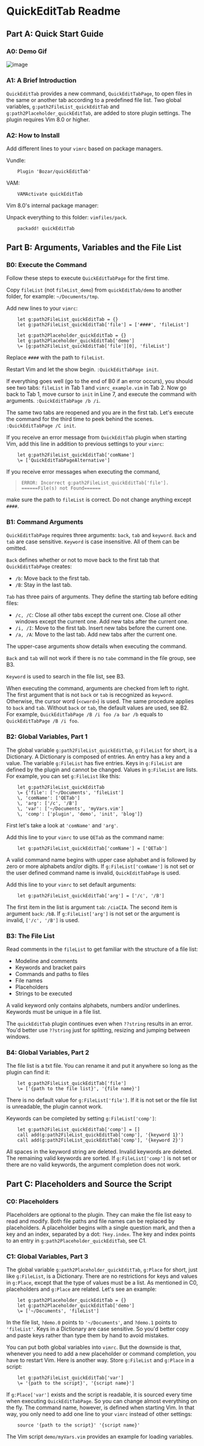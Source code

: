 # QuickEditTab Readme

## Part A: Quick Start Guide

### A0: Demo Gif

![image](https://github.com/Bozar/quickEditTab/blob/981deb8686104e946e74fd00b4d8ae3ba1ce62ba/demo/pluginDemo.gif)

### A1: A Brief Introduction

`QuickEditTab` provides a new command, `QuickEditTabPage`, to open files in the same or another tab according to a predefined file list.  Two global variables, `g:path2FileList_quickEditTab` and `g:path2Placeholder_quickEditTab`, are added to store plugin settings.  The plugin requires Vim 8.0 or higher.

### A2: How to Install

Add different lines to your `vimrc` based on package managers.

Vundle:

```vim
    Plugin 'Bozar/quickEditTab'
```

VAM:

```vim
    VAMActivate quickEditTab
```

Vim 8.0's internal package manager:

Unpack everything to this folder: `vimfiles/pack`.

```vim
    packadd! quickEditTab
```

## Part B: Arguments, Variables and the File List

### B0: Execute the Command

Follow these steps to execute `QuickEditTabPage` for the first time.

Copy `fileList` (not `fileList_demo`) from `quickEditTab/demo` to another folder, for example: `~/Documents/tmp`.

Add new lines to your `vimrc`:

```vim
    let g:path2FileList_quickEditTab = {}
    let g:path2FileList_quickEditTab['file'] = ['####', 'fileList']

    let g:path2Placeholder_quickEditTab = {}
    let g:path2Placeholder_quickEditTab['demo']
    \= [g:path2FileList_quickEditTab['file'][0], 'fileList']
```

Replace `####` with the path to `fileList`.

Restart Vim and let the show begin.  `:QuickEditTabPage init`.

If everything goes well (go to the end of B0 if an error occurs), you should see two tabs: `fileList` in Tab 1 and `vimrc_example.vim` in Tab 2.  Now go back to Tab 1, move cursor to `init` in Line 7, and execute the command with arguments.  `:QuickEditTabPage /b /i`.

The same two tabs are reopened and you are in the first tab.  Let's execute the command for the third time to peek behind the scenes.  `:QuickEditTabPage /C init`.

If you receive an error message from `QuickEditTab` plugin when starting Vim, add this line in addition to previous settings to your `vimrc`:

```vim
    let g:path2FileList_quickEditTab['comName']
    \= ['QuickEditTabPageAlternative']
```

If you receive error messages when executing the command,

>   `ERROR: Incorrect g:path2FileList_quickEditTab['file'].`
>   `======File(s) not Found======`

make sure the path to `fileList` is correct.  Do not change anything except `####`.

### B1: Command Arguments

`QuickEditTabPage` requires three arguments: `back`, `tab` and `keyword`.  `Back` and `tab` are case sensitive.  `Keyword` is case insensitive.  All of them can be omitted.

`Back` defines whether or not to move back to the first tab that `QuickEditTabPage` creates:

*   `/b`: Move back to the first tab.
*   `/B`: Stay in the last tab.

`Tab` has three pairs of arguments.  They define the starting tab before editing files:

*   `/c, /C`: Close all other tabs except the current one.  Close all other windows except the current one.  Add new tabs after the current one.
*   `/i, /I`: Move to the first tab.  Insert new tabs before the current one.
*   `/a, /A`: Move to the last tab.  Add new tabs after the current one.

The upper-case arguments show details when executing the command.

`Back` and `tab` will not work if there is no `tabe` command in the file group, see B3.

`Keyword` is used to search in the file list, see B3.

When executing the command, arguments are checked from left to right.  The first argument that is not `back` or `tab` is recognized as `keyword`.  Otherwise, the cursor word (`<cword>`) is used.  The same procedure applies to `back` and `tab`.  Without `back` or `tab`, the default values are used, see B2.  For example, `QuickEditTabPage /B /i foo /a bar /b` equals to `QuickEditTabPage
/B /i foo`.

### B2: Global Variables, Part 1

The global variable `g:path2FileList_quickEditTab`, `g:FileList` for short, is a Dictionary.  A Dictionary is composed of entries.  An entry has a key and a value.  The variable `g:FileList` has five entries.  Keys in `g:FileList` are defined by the plugin and cannot be changed.  Values in `g:FileList` are lists.  For example, you can set `g:FileList` like this:

```vim
    let g:path2FileList_quickEditTab
    \= {'file': ['~/Documents', 'fileList']
    \, 'comName': ['QETab']
    \, 'arg': ['/c', '/B']
    \, 'var': ['~/Documents', 'myVars.vim']
    \, 'comp': ['plugin', 'demo', 'init', 'blog']}
```

First let's take a look at `'comName'` and `'arg'`.

Add this line to your `vimrc` to use `QETab` as the command name:

```vim
    let g:path2FileList_quickEditTab['comName'] = ['QETab']
```

A valid command name begins with upper case alphabet and is followed by zero or more alphabets and/or digits.  If `g:FileList['comName']` is not set or the user defined command name is invalid, `QuickEditTabPage` is used.

Add this line to your `vimrc` to set default arguments:

```vim
    let g:path2FileList_quickEditTab['arg'] = ['/c', '/B']
```

The first item in the list is argument `tab`: `/ciaCIA`.  The second item is argument `back`: `/bB`.  If `g:FileList['arg']` is not set or the argument is invalid, `['/c', '/B']` is used.

### B3: The File List

Read comments in the `fileList` to get familiar with the structure of a file list:

*   Modeline and comments
*   Keywords and bracket pairs
*   Commands and paths to files
*   File names
*   Placeholders
*   Strings to be executed

A valid keyword only contains alphabets, numbers and/or underlines.  Keywords must be unique in a file list.

The `quickEditTab` plugin continues even when `??string` results in an error.  You'd better use `??string` just for splitting, resizing and jumping between windows.

### B4: Global Variables, Part 2

The file list is a txt file.  You can rename it and put it anywhere so long as the plugin can find it:

```vim
    let g:path2FileList_quickEditTab['file']
    \= ['{path to the file list}', '{file name}']
```

There is no default value for `g:FileList['file']`.  If it is not set or the file list is unreadable, the plugin cannot work.

Keywords can be completed by setting `g:FileList['comp']`:

```vim
    let g:path2FileList_quickEditTab['comp'] = []
    call add(g:path2FileList_quickEditTab['comp'], '{keyword 1}')
    call add(g:path2FileList_quickEditTab['comp'], '{keyword 2}')
```

All spaces in the keyword string are deleted.  Invalid keywords are deleted.  The remaining valid keywords are sorted.  If `g:FileList['comp']` is not set or there are no valid keywords, the argument completion does not work.

## Part C: Placeholders and Source the Script

### C0: Placeholders

Placeholders are optional to the plugin.  They can make the file list easy to read and modify.  Both file paths and file names can be replaced by placeholders.  A placeholder begins with a single question mark, and then a key and an index, separated by a dot: `?key.index`.  The key and index points to an entry in `g:path2Placeholder_quickEditTab`, see C1.

### C1: Global Variables, Part 3

The global variable `g:path2Placeholder_quickEditTab`, `g:Place` for short, just like `g:FileList`, is a Dictionary.  There are no restrictions for keys and values in `g:Place`, except that the type of values must be a list.  As mentioned in C0, placeholders and `g:Place` are related.  Let's see an example:

```vim
    let g:path2Placeholder_quickEditTab = {}
    let g:path2Placeholder_quickEditTab['demo']
    \= ['~/Documents', 'fileList']
```

In the file list, `?demo.0` points to `'~/Documents'`, and `?demo.1` points to `'fileList'`.  Keys in a Dictionary are case sensitive.  So you'd better copy and paste keys rather than type them by hand to avoid mistakes.

You can put both global variables into `vimrc`.  But the downside is that, whenever you need to add a new placeholder or command completion, you have to restart Vim.  Here is another way.  Store `g:FileList` and `g:Place` in a script:

```vim
    let g:path2FileList_quickEditTab['var']
    \= '{path to the script}', '{script name}']
```

If `g:Place['var']` exists and the script is readable, it is sourced every time when executing `QuickEditTabPage`.  So you can change almost everything on the fly.  The command name, however, is defined when starting Vim.  In that way, you only need to add one line to your `vimrc` instead of other settings:

```vim
    source '{path to the script}' '{script name}'
```

The Vim script `demo/myVars.vim` provides an example for loading variables.


